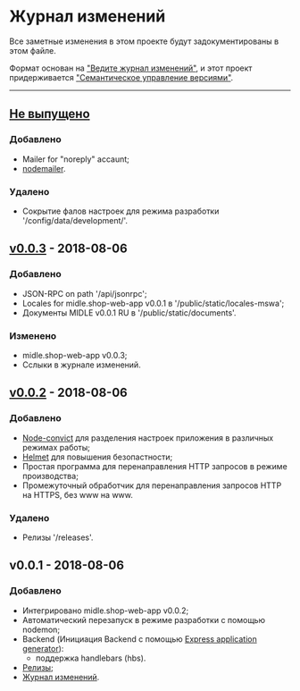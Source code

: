 # Журнал изменений

Все заметные изменения в этом проекте будут задокументированы в этом файле.

Формат основан на ["Ведите журнал изменений"](http://keepachangelog.com/ru/),
и этот проект придерживается ["Семантическое управление версиями"](
http://semver.org/).

***

## [Не выпущено]
### Добавлено
- Mailer for "noreply" accaunt;
- [nodemailer](https://www.npmjs.com/package/nodemailer).

### Удалено
- Сокрытие фалов настроек для режима разработки '/config/data/development/'.

## [v0.0.3] - 2018-08-06
### Добавлено
- JSON-RPC on path '/api/jsonrpc';
- Locales for midle.shop-web-app v0.0.1 в '/public/static/locales-mswa';
- Документы MIDLE v0.0.1 RU в '/public/static/documents'.

### Изменено
- midle.shop-web-app v0.0.3;
- Сслыки в журнале изменений.

## [v0.0.2] - 2018-08-06
### Добавлено
- [Node-convict](https://www.npmjs.com/package/convict) для разделения
настроек приложения в различных режимах работы;
- [Helmet](https://www.npmjs.com/package/helmet) для повышения безопастности;
- Простая программа для перенаправления HTTP запросов в режиме производства;
- Промежуточный обработчик для перенаправления запросов HTTP на HTTPS,
без www на www.

### Удалено
- Релизы '/releases'.

## v0.0.1 - 2018-08-06
### Добавлено
- Интегрировано midle.shop-web-app v0.0.2;
- Автоматический перезапуск в режиме разработки с помощью nodemon;
- Backend (Инициация Backend с помощью
[Express application generator](http://expressjs.com/starter/generator.html)):
    - поддержка handlebars (hbs).
- [Релизы](/releases);
- [Журнал изменений](/changelog).

[Не выпущено]: https://github.com/midle-shop/midle.shop-backend/compare/v0.0.3...HEAD
[v0.0.3]: https://github.com/midle-shop/midle.shop-backend/compare/v0.0.2...v0.0.3
[v0.0.2]: https://github.com/midle-shop/midle.shop-backend/compare/v0.0.1...v0.0.2
